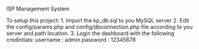 
ISP Management System


To setup this project:
    1. Import the kp_db.sql to you MySQL server
    2. Edit the config/params.php and config/dbconnection.php file according to you server and path location.
    3. Login the dashboard with the following credintials:
                username : admin
                password : 12345678
